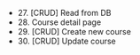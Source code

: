 <ul>
<li>27. [CRUD] Read from DB</li>
<li>28. Course detail page</li>
<li>29. [CRUD] Create new course</li>
<li>30. [CRUD] Update course</li>

</ul>
